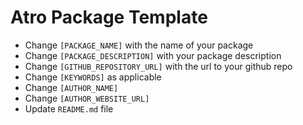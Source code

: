 # Atro Package Template

- Change `[PACKAGE_NAME]` with the name of your package
- Change `[PACKAGE_DESCRIPTION]` with your package description
- Change `[GITHUB_REPOSITORY_URL]` with the url to your github repo
- Change `[KEYWORDS]` as applicable
- Change `[AUTHOR_NAME]`
- Change `[AUTHOR_WEBSITE_URL]`
- Update `README.md` file
